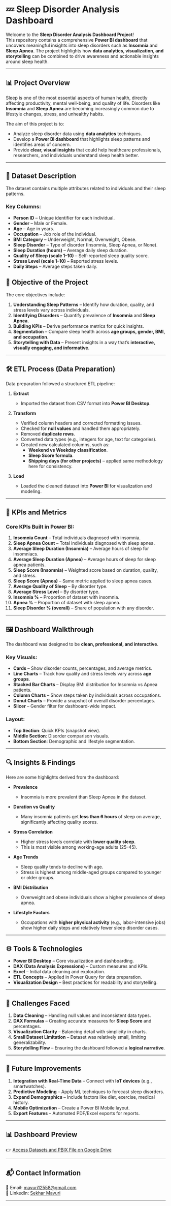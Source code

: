 # 💤 Sleep Disorder Analysis Dashboard  

Welcome to the **Sleep Disorder Analysis Dashboard Project**!  
This repository contains a comprehensive **Power BI dashboard** that uncovers meaningful insights into sleep disorders such as **Insomnia** and **Sleep Apnea**. The project highlights how **data analytics, visualization, and storytelling** can be combined to drive awareness and actionable insights around sleep health.  

---


## 📊 Project Overview  

Sleep is one of the most essential aspects of human health, directly affecting productivity, mental well-being, and quality of life. Disorders like **Insomnia** and **Sleep Apnea** are becoming increasingly common due to lifestyle changes, stress, and unhealthy habits.  

The aim of this project is to:  
- Analyze sleep disorder data using **data analytics** techniques.  
- Develop a **Power BI dashboard** that highlights sleep patterns and identifies areas of concern.  
- Provide **clear, visual insights** that could help healthcare professionals, researchers, and individuals understand sleep health better.  

---

## 📂 Dataset Description  

The dataset contains multiple attributes related to individuals and their sleep patterns.  

### Key Columns:  
- **Person ID** – Unique identifier for each individual.  
- **Gender** – Male or Female.  
- **Age** – Age in years.  
- **Occupation** – Job role of the individual.  
- **BMI Category** – Underweight, Normal, Overweight, Obese.  
- **Sleep Disorder** – Type of disorder (Insomnia, Sleep Apnea, or None).  
- **Sleep Duration (hours)** – Average daily sleep duration.  
- **Quality of Sleep (scale 1–10)** – Self-reported sleep quality score.  
- **Stress Level (scale 1–10)** – Reported stress levels.  
- **Daily Steps** – Average steps taken daily.  



## 🎯 Objective of the Project  

The core objectives include:  
1. **Understanding Sleep Patterns** – Identify how duration, quality, and stress levels vary across individuals.  
2. **Identifying Disorders** – Quantify prevalence of **Insomnia** and **Sleep Apnea**.  
3. **Building KPIs** – Derive performance metrics for quick insights.  
4. **Segmentation** – Compare sleep health across **age groups, gender, BMI, and occupation**.  
5. **Storytelling with Data** – Present insights in a way that’s **interactive, visually engaging, and informative**.  

---

## 🛠️ ETL Process (Data Preparation)  

Data preparation followed a structured ETL pipeline:  

1. **Extract**  
   - Imported the dataset from CSV format into **Power BI Desktop**.  

2. **Transform**  
   - Verified column headers and corrected formatting issues.  
   - Checked for **null values** and handled them appropriately.  
   - Removed **duplicate rows**.  
   - Converted data types (e.g., integers for age, text for categories).  
   - Created new calculated columns, such as:  
     - **Weekend vs Weekday classification**.  
     - **Sleep Score formula**.  
     - **Shipping days (for other projects)** – applied same methodology here for consistency.  

3. **Load**  
   - Loaded the cleaned dataset into **Power BI** for visualization and modeling.  

---


## 📌 KPIs and Metrics  

### Core KPIs Built in Power BI:  
1. **Insomnia Count** – Total individuals diagnosed with insomnia.  
2. **Sleep Apnea Count** – Total individuals diagnosed with sleep apnea.  
3. **Average Sleep Duration (Insomnia)** – Average hours of sleep for insomniacs.  
4. **Average Sleep Duration (Apnea)** – Average hours of sleep for sleep apnea patients.  
5. **Sleep Score (Insomnia)** – Weighted score based on duration, quality, and stress.  
6. **Sleep Score (Apnea)** – Same metric applied to sleep apnea cases.  
7. **Average Quality of Sleep** – By disorder type.  
8. **Average Stress Level** – By disorder type.  
9. **Insomnia %** – Proportion of dataset with insomnia.  
10. **Apnea %** – Proportion of dataset with sleep apnea.  
11. **Sleep Disorder % (overall)** – Share of population with any disorder.  

---

## 🖼️ Dashboard Walkthrough  

The dashboard was designed to be **clean, professional, and interactive**.  

### Key Visuals:  
- **Cards** – Show disorder counts, percentages, and average metrics.  
- **Line Charts** – Track how quality and stress levels vary across **age groups**.  
- **Stacked Bar Charts** – Display BMI distribution for Insomnia vs Apnea patients.  
- **Column Charts** – Show steps taken by individuals across occupations.  
- **Donut Charts** – Provide a snapshot of overall disorder percentages.  
- **Slicer** – Gender filter for dashboard-wide impact.  

### Layout:  
- **Top Section**: Quick KPIs (snapshot view).  
- **Middle Section**: Disorder comparison visuals.  
- **Bottom Section**: Demographic and lifestyle segmentation.  

---

## 🔍 Insights & Findings  

Here are some highlights derived from the dashboard:  

- **Prevalence**  
  - Insomnia is more prevalent than Sleep Apnea in the dataset.  

- **Duration vs Quality**  
  - Many insomnia patients get **less than 6 hours** of sleep on average, significantly affecting quality scores.  

- **Stress Correlation**  
  - Higher stress levels correlate with **lower quality sleep**.  
  - This is most visible among working-age adults (25–45).  

- **Age Trends**  
  - Sleep quality tends to decline with age.  
  - Stress is highest among middle-aged groups compared to younger or older groups.  

- **BMI Distribution**  
  - Overweight and obese individuals show a higher prevalence of sleep apnea.  

- **Lifestyle Factors**  
  - Occupations with **higher physical activity** (e.g., labor-intensive jobs) show higher daily steps and relatively fewer sleep disorder cases.  

---

## ⚙️ Tools & Technologies  

- **Power BI Desktop** – Core visualization and dashboarding.  
- **DAX (Data Analysis Expressions)** – Custom measures and KPIs.  
- **Excel** – Initial data cleaning and exploration.  
- **ETL Concepts** – Applied in Power Query for data preparation.  
- **Visualization Design** – Best practices for readability and storytelling.  

---

## 🚧 Challenges Faced  

1. **Data Cleaning** – Handling null values and inconsistent data types.  
2. **DAX Formulas** – Creating accurate measures for **Sleep Score** and percentages.  
3. **Visualization Clarity** – Balancing detail with simplicity in charts.  
4. **Small Dataset Limitation** – Dataset was relatively small, limiting generalizability.  
5. **Storytelling Flow** – Ensuring the dashboard followed a **logical narrative**.  

---

## 🌱 Future Improvements  

1. **Integration with Real-Time Data** – Connect with **IoT devices** (e.g., smartwatches).  
2. **Predictive Modeling** – Apply ML techniques to forecast sleep disorders.  
3. **Expand Demographics** – Include factors like diet, exercise, medical history.  
4. **Mobile Optimization** – Create a Power BI Mobile layout.  
5. **Export Features** – Automated PDF/Excel exports for reports.  

---

## 📊 Dashboard Preview  

👉 [Access Datasets and PBIX File on Google Drive](https://drive.google.com/drive/folders/1V0H1ftWpXpsHngMo6f1vYGDvkZSReOHM?usp=sharing)  

---

## 📬 Contact Information  

📧 Email: [mavuri12558@gmail.com](mailto:mavuri12558@gmail.com)  
🔗 LinkedIn: [Sekhar Mavuri](https://www.linkedin.com/in/sekhar-mavuri-244037200/)  

---

